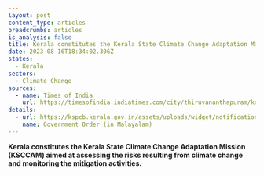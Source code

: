 ```yaml
---
layout: post
content_type: articles
breadcrumbs: articles
is_analysis: false
title: Kerala constitutes the Kerala State Climate Change Adaptation Mission (KSCCAM)
date: 2023-08-16T18:34:02.306Z
states:
  - Kerala
sectors:
  - Climate Change
sources:
  - name: Times of India
    url: https://timesofindia.indiatimes.com/city/thiruvananthapuram/kerala-forms-climate-change-adaptation-mission/articleshow/102568174.cms
details:
  - url: https://kspcb.kerala.gov.in/assets/uploads/widget/notifications/ksccam-ORDER_04-08-2023.pdf
    name: Government Order (in Malayalam)
---
```

**Kerala constitutes the Kerala State Climate Change Adaptation Mission (KSCCAM) aimed at assessing the risks resulting from climate change and monitoring the mitigation activities.**